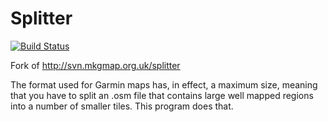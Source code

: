 # Splitter

[![Build Status](https://travis-ci.org/expeditioneer/splitter.svg?branch=master)](https://travis-ci.org/expeditioneer/splitter)

Fork of http://svn.mkgmap.org.uk/splitter

The format used for Garmin maps has, in effect, a maximum size, meaning that you have to split an .osm file that contains large well mapped regions into a number of smaller tiles. This program does that.